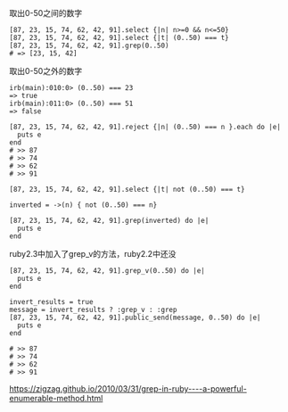 取出0-50之间的数字
```
[87, 23, 15, 74, 62, 42, 91].select {|n| n>=0 && n<=50}
[87, 23, 15, 74, 62, 42, 91].select {|t| (0..50) === t}
[87, 23, 15, 74, 62, 42, 91].grep(0..50)
# => [23, 15, 42]
```

取出0-50之外的数字
```
irb(main):010:0> (0..50) === 23
=> true
irb(main):011:0> (0..50) === 51
=> false

[87, 23, 15, 74, 62, 42, 91].reject {|n| (0..50) === n }.each do |e|
  puts e
end
# >> 87
# >> 74
# >> 62
# >> 91

[87, 23, 15, 74, 62, 42, 91].select {|t| not (0..50) === t}
```

```
inverted = ->(n) { not (0..50) === n}

[87, 23, 15, 74, 62, 42, 91].grep(inverted) do |e|
  puts e
end
```

ruby2.3中加入了grep_v的方法，ruby2.2中还没
```
[87, 23, 15, 74, 62, 42, 91].grep_v(0..50) do |e|
  puts e
end
```

```
invert_results = true
message = invert_results ? :grep_v : :grep
[87, 23, 15, 74, 62, 42, 91].public_send(message, 0..50) do |e|
  puts e
end

# >> 87
# >> 74
# >> 62
# >> 91
```

https://zigzag.github.io/2010/03/31/grep-in-ruby----a-powerful-enumerable-method.html
